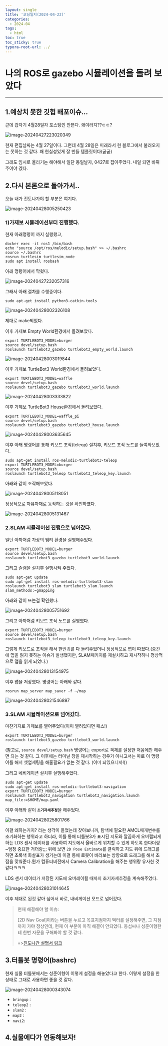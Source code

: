```yaml
---
layout: single
title: '코딩일지(2024-04-22)'
categories:
  - 2024-04
tags:
  - html
toc: true
toc_sticky: true
typora-root-url: ../
---
```








# 나의 ROS로 gazebo 시뮬레이션을 돌려 보았다
<hr>


## 1.예상치 못한 깃헙 배포이슈...

근데 갑자기 4월28일자 포스팅인 안뜬다. 왜이러지??ㄷㄷ?	

![image-20240427223020349](/images/2024-04-28-codinglog(102)/image-20240427223020349.png)

현재 편집날짜는 4월 27일이다. 그런데 4월 28일은 미래라서 현 블로그에서 불러오지는 못하는 것 같다. 꽤 현실성있게 잘 만들 템플릿이다(굳굳)

그래도 임시로 올리기는 해야해서 일단 동일날자, 0427로 잡아주었다. 내일 되면 바꿔주어야 겠다.



## 2.다시 본론으로 돌아가서..

오늘 내가 진도나가야 할 부분은 여기다.

![image-20240428005250423](/images/2024-04-28-codinglog(102)/image-20240428005250423.png)

### 1)가제보 시뮬레이션부터 진행했다.

현재 아래명령어 까지 실행했고,

```shell
docker exec -it ros1 /bin/bash
echo "source /opt/ros/melodic/setup.bash" >> ~/.bashrc
source ~/.bashrc
rosrun turtlesim turtlesim_node
sudo apt install rosbash
```

아래 명령어에서 막혔다.

![image-20240427232057316](/images/2024-04-28-codinglog(102)/image-20240427232057316.png)

그래서 아래 절차를 수행중이다.

```shell
sudo apt-get install python3-catkin-tools
```

![image-20240428002326108](/images/2024-04-28-codinglog(102)/image-20240428002326108.png)

제대로 make되었다.

이후 가제보 Empty World환경에서 돌려보았다.

```shell
export TURTLEBOT3_MODEL=burger
source devel/setup.bash
roslaunch turtlebot3_gazebo turtlebot3_empty_world.launch
```

![image-20240428003019844](/images/2024-04-28-codinglog(102)/image-20240428003019844.png)

이후 가제보 TurtleBot3 World환경에서 돌려보았다.

```shell
export TURTLEBOT3_MODEL=waffle
source devel/setup.bash
roslaunch turtlebot3_gazebo turtlebot3_world.launch
```

![image-20240428003333822](/images/2024-04-28-codinglog(102)/image-20240428003333822.png)

이후 가제보 TurtleBot3 House환경에서 돌려보았다.

```shell
export TURTLEBOT3_MODEL=waffle_pi
source devel/setup.bash
roslaunch turtlebot3_gazebo turtlebot3_house.launch
```

![image-20240428003635645](/images/2024-04-28-codinglog(102)/image-20240428003635645.png)

이후 아래 명령어를 통해 키보드 조작(teleop) 설치후, 키보드 조작 노드를 들여와보았다.

```shell
sudo apt-get install ros-melodic-turtlebot3-teleop
export TURTLEBOT3_MODEL=burger
source devel/setup.bash
roslaunch turtlebot3_teleop turtlebot3_teleop_key.launch
```

아래와 같이 조작해보았다.

![image-20240428005118051](/images/2024-04-28-codinglog(102)/image-20240428005118051.png)

정상적으로 자유자재로 동작하는 것을 확인하였다.

![image-20240428005131467](/images/2024-04-28-codinglog(102)/image-20240428005131467.png)

### 2.SLAM 시뮬레이션 진행으로 넘어갔다.

일단 아까처럼 가상의 엠티 환경을 실행해주었다.

```shell
export TURTLEBOT3_MODEL=burger
source devel/setup.bash
roslaunch turtlebot3_gazebo turtlebot3_world.launch
```

그리고 슬램을 설치후 실행시켜 주었다.

```shell
sudo apt-get update
sudo apt-get install ros-melodic-turtlebot3-slam
roslaunch turtlebot3_slam turtlebot3_slam.launch slam_methods:=gmapping
```

아래와 같이 뜨는걸 확인했다.

![image-20240428005751692](/images/2024-04-28-codinglog(102)/image-20240428005751692.png)

그리고 아까처럼 키보드 조작 노드를 실행했다.

```shell
export TURTLEBOT3_MODEL=burger
source devel/setup.bash
roslaunch turtlebot3_teleop turtlebot3_teleop_key.launch
```

그렇게 키보드로 조작을 해서 한반퀴를 다 돌려주었더니 정상적으로 맵이 따졌다.(중간에 맵을 읽지 못하는 이슈가 발생했지만, SLAM패키지를 재설치하고 재시작하니 정상적으로 맵을 읽게 되었다.)

![image-20240428013154975](/images/2024-04-28-codinglog(102)/image-20240428013154975.png)

이후 맵을 저장했다. 명령어는 아래와 같다.

```shell
rosrun map_server map_saver -f ~/map
```

![image-20240428021546897](/images/2024-04-28-codinglog(102)/image-20240428021546897.png)

### 3.SLAM 시뮬레이션으로 넘어갔다.

마찬가지로 가제보를 열어주었다(이미 열려있다면 패스!)

```shell
export TURTLEBOT3_MODEL=burger
roslaunch turtlebot3_gazebo turtlebot3_world.launch
```

(참고로, `source devel/setup.bash` 명령어는 export로 객체를 설정한 처음에만 해주면 되는 것 같다. 그 이후에는 터미널 창을 재시작하는 경우가 아니고서는 따로 이 명령어를 해서 셋업세팅을 해줄필요가 없는 것 같다. (이미 되있으니까!))

그리고 네비게이션 설치후 실행해주었다.

```shell
sudo apt-get update
sudo apt-get install ros-melodic-turtlebot3-navigation
export TURTLEBOT3_MODEL=burger
roslaunch turtlebot3_navigation turtlebot3_navigation.launch map_file:=$HOME/map.yaml
```

이후 아래와 같이 <b>`초기자세추정`</b>을 해주었다.

![image-20240428025801766](/images/2024-04-28-codinglog(102)/image-20240428025801766.png)

이걸 왜하는거지? 라는 생각이 들었는데 찾아보니까, 탐색에 필요한 AMCL매개변수를 초기화하는 행위라고 하더라, 이를 통해 터틀봇3가 표시된 지도와 깔끔하게 오버랩되게 하는 LDS 센서 데이터를 사용하여 지도에서 올바르게 위치할 수 있게 하도록 한다더랑~엄청 중요한 거더랑;;; 위에 보면 `2D Pose Estimate`를 클릭하고 지도 위에 드래그를 하면 초록색 화살표가 생기는데 이걸 통해 로봇이 바라보는 방향으로 드래그를 해서 초점을 맞춰준다.뭔가 컴퓨터비전에서 Camera Calibration을 해주는 행위랑 유사한 것 같다ㅋㅋㅋ



LDS 센서 데이터가 저장된 지도에 오버레이될 때까지 초기자세추정을 계속해주었다.

![image-20240428031014645](/images/2024-04-28-codinglog(102)/image-20240428031014645.png)

이후 제대로 된것 같아 싶어서 바로, 내비게이션 모드로 넘어갔다.

> 현재 해결해야 할 이슈:
>
> [2D Nav Goal]이라는 버튼을 누르고 목표지점까지 벡터를 설정해주면, 그 지점까지 가야 정상인데, 현재 이 부분이 아직 해결이 안되었다. 동섭씨나 성준이형한테 한번 자문을 구해봐야 할 것 같다.
>
> =>[진도나간 설명서 링크](https://emanual.robotis.com/docs/en/platform/turtlebot3/nav_simulation/)













## 3.터틀봇 명령어(bashrc)

현재 실물 터틀봇에서는 성준이형이 이렇게 설정을 해놓았다고 한다. 이렇게 설정을 한 상태로 그대로 사용하면 좋을 것 같다.

![image-20240428000343074](/images/2024-04-28-codinglog(102)/image-20240428000343074.png)

- `bringup` :
- `teleop2`  :
- `slam2` :
- `map2` :
- `navi2`:  



## 4.실물에다가 연동해보자!




